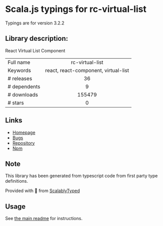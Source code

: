 
# Scala.js typings for rc-virtual-list

Typings are for version 3.2.2

## Library description:
React Virtual List Component

|                    |                 |
| ------------------ | :-------------: |
| Full name          | rc-virtual-list |
| Keywords           | react, react-component, virtual-list |
| # releases         | 36 |
| # dependents       | 9 |
| # downloads        | 155479 |
| # stars            | 0 |

## Links
- [Homepage](https://github.com/react-component/virtual-list)
- [Bugs](https://github.com/react-component/virtual-list/issues)
- [Repository](https://github.com/react-component/virtual-list)
- [Npm](https://www.npmjs.com/package/rc-virtual-list)
    


## Note
This library has been generated from typescript code from first party type definitions.

Provided with :purple_heart: from [ScalablyTyped](https://github.com/oyvindberg/ScalablyTyped)

## Usage
See [the main readme](../../readme.md) for instructions.


